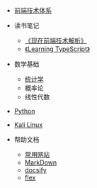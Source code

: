 * [前端技术体系](csii/Technology.md)

* 读书笔记
    * [《现在前端技术解析》](readlog/现在前端技术解析.md)
    * [《Learning TypeScript》](readlog/learningtypescript.md)
    
* 数学基础
    * [统计学](math/tongjixue.md)
    * 概率论
    * 线性代数
   
* [Python](python/home.md)

* [Kali Linux](kali/home.md)

* 帮助文档
    * [常用网站](help/utilweb.md)
    * [MarkDown](help/markdownhelp.md)
    * [docsify](help/docsifyhelp.md)
    * [flex](help/flex.md)

